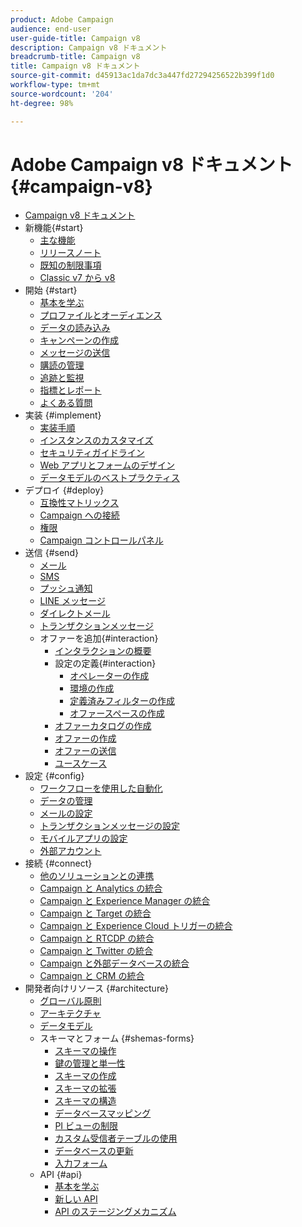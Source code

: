```yaml
---
product: Adobe Campaign
audience: end-user
user-guide-title: Campaign v8
description: Campaign v8 ドキュメント
breadcrumb-title: Campaign v8
title: Campaign v8 ドキュメント
source-git-commit: d45913ac1da7dc3a447fd27294256522b399f1d0
workflow-type: tm+mt
source-wordcount: '204'
ht-degree: 98%

---
```



# Adobe Campaign v8 ドキュメント {#campaign-v8}

+ [Campaign v8 ドキュメント](campaign-home.md)
+ 新機能{#start}
   + [主な機能](start/whats-new.md)
   + [リリースノート](start/release-notes.md)
   + [既知の制限事項](start/known-limitations.md)
   + [Classic v7 から v8](start/capability-matrix.md)
+ 開始 {#start}
   + [基本を学ぶ](start/get-started.md)
   + [プロファイルとオーディエンス](start/audiences.md)
   + [データの読み込み](start/import.md)
   + [キャンペーンの作成](start/campaigns.md)
   + [メッセージの送信](start/create-message.md)
   + [購読の管理](start/subscriptions.md)
   + [追跡と監視](start/tracking.md)
   + [指標とレポート](start/reporting.md)
   + [よくある質問](start/campaign-faq.md)
+ 実装 {#implement}
   + [実装手順](start/implement.md)
   + [インスタンスのカスタマイズ](dev/customize.md)
   + [セキュリティガイドライン](config/security.md)
   + [Web アプリとフォームのデザイン](dev/webapps.md)
   + [データモデルのベストプラクティス](dev/datamodel-best-practices.md)
+ デプロイ {#deploy}
   + [互換性マトリックス](start/compatibility-matrix.md)
   + [Campaign への接続](start/connect.md)
   + [権限](start/permissions.md)
   + [Campaign コントロールパネル](config/self-service.md)
+ 送信 {#send}
   + [メール](send/email.md)
   + [SMS](send/sms.md)
   + [プッシュ通知](send/push.md)
   + [LINE メッセージ](send/line.md)
   + [ダイレクトメール](send/direct-mail.md)
   + [トランザクションメッセージ](send/transactional.md)
   + オファーを追加{#interaction}
      + [インタラクションの概要](send/interaction.md)
      + 設定の定義{#interaction}
         + [オペレーターの作成](send/interaction-operators.md)
         + [環境の作成](send/interaction-env.md)
         + [定義済みフィルターの作成](send/interaction-predefined-filters.md)
         + [オファースペースの作成](send/interaction-offer-spaces.md)
      + [オファーカタログの作成](send/interaction-offer-catalog.md)
      + [オファーの作成](send/interaction-offer.md)
      + [オファーの送信](send/interaction-send-offers.md)
      + [ユースケース](send/interaction-use-cases.md)
+ 設定 {#config}
   + [ワークフローを使用した自動化](config/workflows.md)
   + [データの管理](config/replication.md)
   + [メールの設定](config/email-settings.md)
   + [トランザクションメッセージの設定](config/transactional-msg-settings.md)
   + [モバイルアプリの設定](config/push-config.md)
   + [外部アカウント](config/external-accounts.md)
+ 接続 {#connect}
   + [他のソリューションとの連携](connect/integration.md)
   + [Campaign と Analytics の統合](connect/ac-aa.md)
   + [Campaign と Experience Manager の統合](connect/ac-aem.md)
   + [Campaign と Target の統合](connect/ac-at.md)
   + [Campaign と Experience Cloud トリガーの統合](connect/ac-triggers.md)
   + [Campaign と RTCDP の統合](connect/ac-rtcdp.md)
   + [Campaign と Twitter の統合](connect/ac-tw.md)
   + [Campaign と外部データベースの統合](connect/fda.md)
   + [Campaign と CRM の統合](connect/crm.md)
+ 開発者向けリソース {#architecture}
   + [グローバル原則](dev/general-architecture.md)
   + [アーキテクチャ](dev/architecture.md)
   + [データモデル](dev/datamodel.md)
   + スキーマとフォーム {#shemas-forms}
      + [スキーマの操作](dev/schemas.md)
      + [鍵の管理と単一性](dev/keys.md)
      + [スキーマの作成](dev/create-schema.md)
      + [スキーマの拡張](dev/extend-schema.md)
      + [スキーマの構造](dev/schema-structure.md)
      + [データベースマッピング](dev/database-mapping.md)
      + [PI ビューの制限](dev/restrict-pi-view.md)
      + [カスタム受信者テーブルの使用](dev/custom-recipient.md)
      + [データベースの更新](dev/update-database-structure.md)
      + [入力フォーム](dev/forms.md)
   + API {#api}
      + [基本を学ぶ](dev/api.md)
      + [新しい API](dev/new-apis.md)
      + [API のステージングメカニズム](dev/staging.md)
